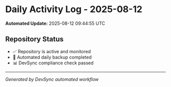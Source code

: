 # Daily Activity Log - 2025-08-12

**Automated Update:** 2025-08-12 09:44:55 UTC

## Repository Status
- ✅ Repository is active and monitored
- 🔄 Automated daily backup completed
- 📊 DevSync compliance check passed

---
*Generated by DevSync automated workflow*
